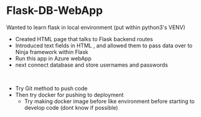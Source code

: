 # Flask-DB-WebApp
Wanted to learn flask in local environment (put within python3's VENV)
- Created HTML page that talks to Flask backend routes
- Introduced text fields in HTML , and allowed them to pass data over to Ninja framework within Flask
- Run this app in Azure webApp
- next connect database and store usernames and passwords


<br>


- Try Git method to push code
-  Then try docker for pushing to deployment
    - Try making docker image before like environment before starting to develop code (dont know if possible)

